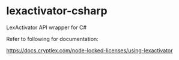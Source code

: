 # lexactivator-csharp
LexActivator API wrapper for C#

Refer to following for documentation:

https://docs.cryptlex.com/node-locked-licenses/using-lexactivator
